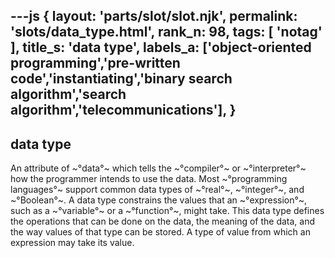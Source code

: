 ---js
{
  layout: 'parts/slot/slot.njk',
  permalink: 'slots/data_type.html',
  rank_n: 98,
  tags: [ 'notag' ],
  title_s: 'data type',
  labels_a: ['object-oriented programming','pre-written code','instantiating','binary search algorithm','search algorithm','telecommunications'],
}
---
## data type

An attribute of ~°data°~ which tells the ~°compiler°~ or ~°interpreter°~ how the programmer intends to use the data. Most ~°programming languages°~ support common data types of ~°real°~, ~°integer°~, and ~°Boolean°~. A data type constrains the values that an ~°expression°~, such as a ~°variable°~ or a ~°function°~, might take. This data type defines the operations that can be done on the data, the meaning of the data, and the way values of that type can be stored. A type of value from which an expression may take its value.
